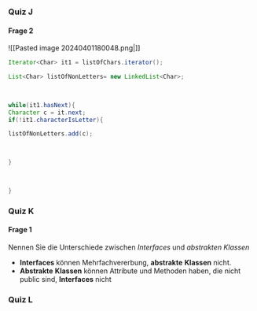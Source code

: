 ### Quiz J 
#### Frage 2
![[Pasted image 20240401180048.png|]]

```java
Iterator<Char> it1 = listOfChars.iterator();

List<Char> listOfNonLetters= new LinkedList<Char>;

  

while(it1.hasNext){
Character c = it.next;
if(!it1.characterIsLetter){

listOfNonLetters.add(c);

  

}

  

}
```


### Quiz K

#### Frage 1
Nennen Sie die Unterschiede zwischen _Interfaces_ und _abstrakten Klassen_
- **Interfaces** können Mehrfachvererbung, **abstrakte** **Klassen** nicht.
- **Abstrakte** **Klassen** können Attribute und Methoden haben, die nicht public sind, **Interfaces** nicht



### Quiz L
